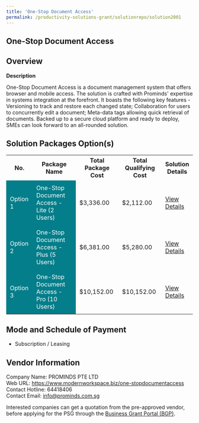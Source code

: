 ```yaml
---
title: 'One-Stop Document Access'
permalink: /productivity-solutions-grant/solutionrepo/solution2001
---
```


## One-Stop Document Access

## Overview

**Description**

One-Stop Document Access is a document management system that offers browser and mobile access. The solution is crafted with Prominds' expertise in systems integration at the forefront. It boasts the following key features - Versioning to track and restore each changed state; Collaboration for users to concurrently edit a document; Meta-data tags allowing quick retrieval of documents. Backed up to a secure cloud platform and ready to deploy, SMEs can look forward to an all-rounded solution.

## Solution Packages Option(s)

<table>
<tr>
<th><b>No.</b></th>
<th><b>Package Name</b></th>
<th><b>Total Package Cost</b></th>
<th><b>Total Qualifying Cost</b></th>
<th><b>Solution Details</b></th>
</tr>
<tr>
<td style='padding: 10px; background-color: #037E8A; color: #FFFFFF;'>Option 1</td>
<td style='padding: 10px; background-color: #037E8A; color: #FFFFFF;'>One-Stop Document Access - Lite (2 Users)</td>
<td style='padding: 10px;'>$3,336.00</td>
<td style='padding: 10px;'>$2,112.00</td>
<td style='padding: 10px;'><a href='/images/psg/20200713_Desensitised_Annex_3_Part_1.pdf' target='_blank'>View Details</a></td>
</tr>
<tr>
<td style='padding: 10px; background-color: #037E8A; color: #FFFFFF;'>Option 2</td>
<td style='padding: 10px; background-color: #037E8A; color: #FFFFFF;'>One-Stop Document Access - Plus (5 Users)</td>
<td style='padding: 10px;'>$6,381.00</td>
<td style='padding: 10px;'>$5,280.00</td>
<td style='padding: 10px;'><a href='/images/psg/20200713_Desensitised_Annex_3_Part_2.pdf' target='_blank'>View Details</a></td>
</tr>
<tr>
<td style='padding: 10px; background-color: #037E8A; color: #FFFFFF;'>Option 3</td>
<td style='padding: 10px; background-color: #037E8A; color: #FFFFFF;'>One-Stop Document Access - Pro (10 Users)</td>
<td style='padding: 10px;'>$10,152.00</td>
<td style='padding: 10px;'>$10,152.00</td>
<td style='padding: 10px;'><a href='/images/psg/20200713_Desensitised_Annex_3_Part_3.pdf' target='_blank'>View Details</a></td>
</tr>
</table>

## Mode and Schedule of Payment

 - Subscription / Leasing

## Vendor Information

 Company Name: PROMINDS PTE LTD<br>Web URL: https://www.modernworkspace.biz/one-stopdocumentaccess<br>Contact Hotline: 64418406 <br>Contact Email: info@prominds.com.sg <br>

Interested companies can get a quotation from the pre-approved vendor, before applying for the PSG through the <a href='https://www.businessgrants.gov.sg/' target='_blank' rel='noopener'>Business Grant Portal (BGP)</a>.

<script src="/jquery/resize-tables.js"></script>
